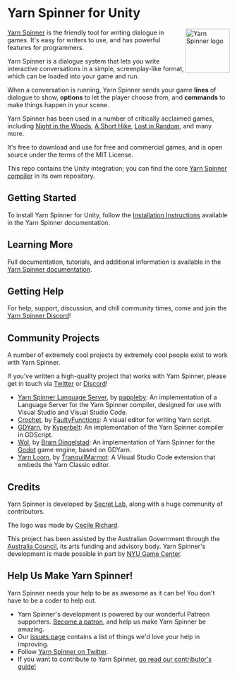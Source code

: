 # Yarn Spinner for Unity

<img src="https://yarnspinner.dev/img/YarnSpinnerLogo.png" alt="Yarn Spinner logo" width="100px;" align="right">

[Yarn Spinner](https://yarnspinner.dev) is the friendly tool for writing dialogue in games. It's easy for writers to use, and has powerful features for programmers.

Yarn Spinner is a dialogue system that lets you write interactive conversations in a simple, screenplay-like format, which can be loaded into your game and run. 

When a conversation is running, Yarn Spinner sends your game **lines** of dialogue to show, **options** to let the player choose from, and **commands** to make things happen in your scene. 

Yarn Spinner has been used in a number of critically acclaimed games, including [Night in the Woods](http://nightinthewoods.com), [A Short Hike](https://ashorthike.com), [Lost in Random](https://www.ea.com/en-au/games/lost-in-random), and many more.

It's free to download and use for free and commercial games, and is open source under the terms of the MIT License.

This repo contains the Unity integration; you can find the core [Yarn Spinner compiler](https://github.com/YarnSpinnerTool/YarnSpinner) in its own repository.

## Getting Started 

To install Yarn Spinner for Unity, follow the [Installation Instructions](https://docs.yarnspinner.dev/using-yarnspinner-with-unity/installation-and-setup) available in the Yarn Spinner documentation.

## Learning More

Full documentation, tutorials, and additional information is available in the [Yarn Spinner documentation](https://docs.yarnspinner.dev).

## Getting Help

For help, support, discussion, and chill community times, come and join the [Yarn Spinner Discord](https://discord.gg/yarnspinner)!

## Community Projects

A number of extremely cool projects by extremely cool people exist to work with Yarn Spinner. 

If you've written a high-quality project that works with Yarn Spinner, please get in touch via [Twitter](https://twitter.com/YarnSpinnerTool) or [Discord](https://discord.gg/yarnspinner)!

* [Yarn Spinner Language Server](https://github.com/pappleby/YarnSpinnerLanguageServer), by [pappleby](https://github.com/pappleby): An implementation of a Language Server for the Yarn Spinner compiler, designed for use with Visual Studio and Visual Studio Code.
* [Crochet](https://github.com/FaultyFunctions/Crochet), by [FaultyFunctions](https://github.com/FaultyFunctions/): A visual editor for writing Yarn script.
* [GDYarn](https://github.com/kyperbelt/GDYarn), by [Kyperbelt](https://github.com/kyperbelt/): An implementation of the Yarn Spinner compiler in GDScript.
* [Wol](https://github.com/bram-dingelstad/Wol), by [Bram Dingelstad](https://github.com/bram-dingelstad/): An implementation of Yarn Spinner for the [Godot](http://godotengine.org) game engine, based on GDYarn.
* [Yarn Loom](https://github.com/TranquilMarmot/YarnLoom), by [TranquilMarmot](https://github.com/TranquilMarmot): A Visual Studio Code extension that embeds the Yarn Classic editor.

## Credits

Yarn Spinner is developed by [Secret Lab](https://secretlab.games/), along with a huge community of contributors.

The logo was made by [Cecile Richard](https://www.cecile-richard.com/).

This project has been assisted by the Australian Government through the [Australia Council](https://www.australiacouncil.gov.au/), its arts funding and advisory body. Yarn Spinner's development is made possible in part by [NYU Game Center](https://gamecenter.nyu.edu/). 

## Help Us Make Yarn Spinner!

Yarn Spinner needs your help to be as awesome as it can be! You don't have to be a coder to help out.

* Yarn Spinner's development is powered by our wonderful Patreon supporters. [Become a patron](https://patreon.com/secretlab), and help us make Yarn Spinner be amazing.
* Our [issues page](https://github.com/YarnSpinnerTool/YarnSpinner-Unity/issues) contains a list of things we'd love your help in improving.
* Follow [Yarn Spinner on Twitter](http://twitter.com/YarnSpinnerTool).
* If you want to contribute to Yarn Spinner, [go read our contributor's guide!](CONTRIBUTING.md)
